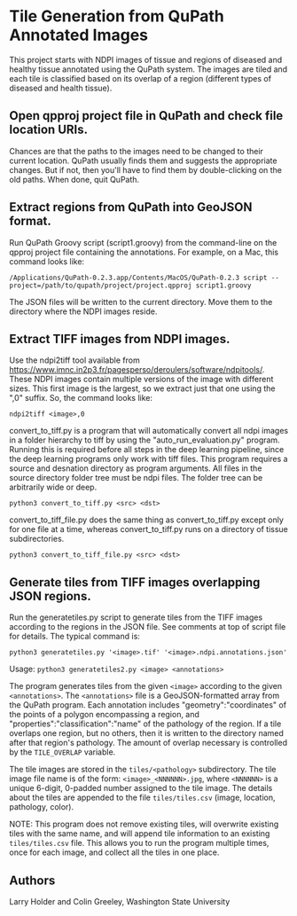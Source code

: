 # Tile Generation from QuPath Annotated Images

This project starts with NDPI images of tissue and regions of diseased and
healthy tissue annotated using the QuPath system. The images are tiled and
each tile is classified based on its overlap of a region (different types
of diseased and health tissue).

## Open qpproj project file in QuPath and check file location URIs.

Chances are that the paths to the images need to be changed to their current
location. QuPath usually finds them and suggests the appropriate changes.
But if not, then you'll have to find them by double-clicking on the old paths.
When done, quit QuPath.

## Extract regions from QuPath into GeoJSON format.

Run QuPath Groovy script (script1.groovy) from the command-line on the
qpproj project file containing the annotations. For example, on a Mac,
this command looks like:

    /Applications/QuPath-0.2.3.app/Contents/MacOS/QuPath-0.2.3 script --project=/path/to/qupath/project/project.qpproj script1.groovy

The JSON files will be written to the current directory. Move them to the
directory where the NDPI images reside.

## Extract TIFF images from NDPI images.

Use the ndpi2tiff tool available from
https://www.imnc.in2p3.fr/pagesperso/deroulers/software/ndpitools/. These NDPI
images contain multiple versions of the image with different sizes. This first
image is the largest, so we extract just that one using the ",0" suffix. So,
the command looks like:

    ndpi2tiff <image>,0
    
convert_to_tiff.py is a program that will automatically convert all ndpi images in a folder hierarchy to tiff by using the "auto_run_evaluation.py" program.
Running this is required before all steps in the deep learning pipeline, since the deep learning programs only work with tiff files.
This program requires a source and desnation directory as program arguments. All files in the source directory folder tree must be ndpi files. 
The folder tree can be arbitrarily wide or deep.

    python3 convert_to_tiff.py <src> <dst>
    
convert_to_tiff_file.py does the same thing as convert_to_tiff.py except only for one file at a time, whereas convert_to_tiff.py runs on a directory of tissue subdirectories.

    python3 convert_to_tiff_file.py <src> <dst>

## Generate tiles from TIFF images overlapping JSON regions.

Run the generatetiles.py script to generate tiles from the TIFF images
according to the regions in the JSON file. See comments at top of script file
for details. The typical command is:

    python3 generatetiles.py '<image>.tif' '<image>.ndpi.annotations.json'

Usage: `python3 generatetiles2.py <image> <annotations>`

The program generates tiles from the given `<image>` according to the given
`<annotations>`. The `<annotations>` file is a GeoJSON-formatted array from
the QuPath program. Each annotation includes "geometry":"coordinates" of the
points of a polygon encompassing a region, and "properties":"classification":"name"
of the pathology of the region. If a tile overlaps one region, but no others,
then it is written to the directory named after that region's pathology. The amount
of overlap necessary is controlled by the `TILE_OVERLAP` variable.

The tile images are stored in the `tiles/<pathology>` subdirectory. The tile image
file name is of the form: `<image>_<NNNNNN>.jpg`, where `<NNNNNN>` is a unique 6-digit,
0-padded number assigned to the tile image. The details about the tiles are
appended to the file `tiles/tiles.csv` (image, location, pathology, color).

NOTE: This program does not remove existing tiles, will overwrite
existing tiles with the same name, and will append tile information to
an existing `tiles/tiles.csv` file. This allows you to run the program
multiple times, once for each image, and collect all the tiles in one place.

## Authors

Larry Holder and Colin Greeley, Washington State University

